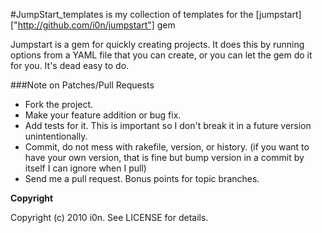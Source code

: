 #JumpStart_templates is my collection of templates for the [jumpstart]["http://github.com/i0n/jumpstart"] gem

Jumpstart is a gem for quickly creating projects.
It does this by running options from a YAML file that you can create, or you can let the gem do it for you.
It's dead easy to do.

###Note on Patches/Pull Requests
 
* Fork the project.
* Make your feature addition or bug fix.
* Add tests for it. This is important so I don't break it in a
  future version unintentionally.
* Commit, do not mess with rakefile, version, or history.
  (if you want to have your own version, that is fine but bump version in a commit by itself I can ignore when I pull)
* Send me a pull request. Bonus points for topic branches.

**Copyright**

Copyright (c) 2010 i0n. See LICENSE for details.
